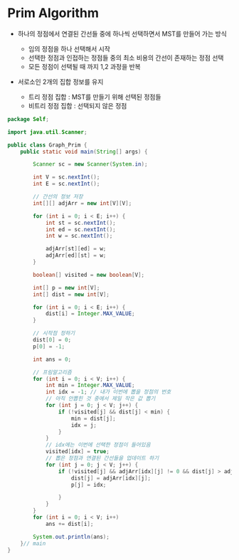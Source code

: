 # Prim Algorithm

- 하나의 정점에서 연결된 간선들 중에 하나씩 선택하면서 MST를 만들어 가는 방식
	- 임의 정점을 하나 선택해서 시작
	- 선택한 정점과 인접하는 정점들 중의 최소 비용의 간선이 존재하는 정점 선택
	- 모든 정점이 선택될 때 까지 1,2 과정을 반복

- 서로소인 2개의 집합 정보를 유지
	- 트리 정점 집합 : MST를 만들기 위해 선택된 정점들
	- 비트리 정점 집합 : 선택되지 않은 정점





```Java
package Self;

import java.util.Scanner;

public class Graph_Prim {
	public static void main(String[] args) {

		Scanner sc = new Scanner(System.in);

		int V = sc.nextInt();
		int E = sc.nextInt();

		// 간선의 정보 저장
		int[][] adjArr = new int[V][V];

		for (int i = 0; i < E; i++) {
			int st = sc.nextInt();
			int ed = sc.nextInt();
			int w = sc.nextInt();

			adjArr[st][ed] = w;
			adjArr[ed][st] = w;
		}

		boolean[] visited = new boolean[V];

		int[] p = new int[V];
		int[] dist = new int[V];

		for (int i = 0; i < E; i++) {
			dist[i] = Integer.MAX_VALUE;
		}

		// 시작점 정하기
		dist[0] = 0;
		p[0] = -1;

		int ans = 0;

		// 프림알고리즘
		for (int i = 0; i < V; i++) {
			int min = Integer.MAX_VALUE;
			int idx = -1; // 내가 이번에 뽑을 정점의 번호
			// 아직 안뽑힌 것 중에서 제일 작은 값 뽑기
			for (int j = 0; j < V; j++) {
				if (!visited[j] && dist[j] < min) {
					min = dist[j];
					idx = j;
				}
			}
			// idx에는 이번에 선택한 정점이 들어있음
			visited[idx] = true;
			// 뽑은 정점과 연결된 간선들을 업데이트 하기
			for (int j = 0; j < V; j++) {
				if (!visited[j] && adjArr[idx][j] != 0 && dist[j] > adjArr[idx][j]) {
					dist[j] = adjArr[idx][j];
					p[j] = idx;

				}
			}
		}
		for (int i = 0; i < V; i++)
			ans += dist[i];

		System.out.println(ans);
	}// main
}
```

